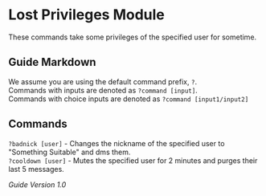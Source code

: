# Lost Privileges Module
These commands take some privileges of the specified user for sometime.

## Guide Markdown
We assume you are using the default command prefix, `?`.  
Commands with inputs are denoted as `?command [input]`.  
Commands with choice inputs are denoted as `?command [input1/input2]`

## Commands
`?badnick [user]` - Changes the nickname of the specified user to "Something Suitable" and dms them.  
`?cooldown [user]` - Mutes the specified user for 2 minutes and purges their last 5 messages.

*Guide Version 1.0*
